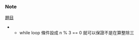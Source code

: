### Note
[題目](https://leetcode.com/problems/power-of-three/description/)

- - while loop 條件設成 n % 3 == 0 就可以保證不是在算整除三